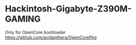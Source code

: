 # Hackintosh-Gigabyte-Z390M-GAMING
Only for OpenCore bootloader
https://github.com/acidanthera/OpenCorePkg
